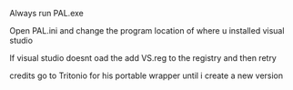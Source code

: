 
Always run PAL.exe

Open PAL.ini and change the program location of where u installed visual studio

If visual studio doesnt oad the add VS.reg to the registry and then retry 

credits go to  Tritonio for his portable wrapper until i create a new version
